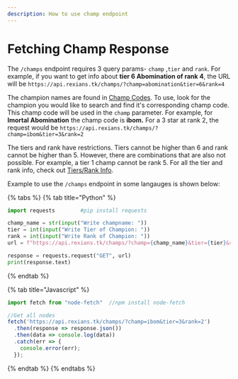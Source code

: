 ```yaml
---
description: How to use champ endpoint
---
```


# Fetching Champ Response

The `/champs` endpoint requires 3 query params- `champ` ,`tier` and `rank`. For example, if you want to get info about **tier 6 Abomination of rank 4**, the URL will be `https://api.rexians.tk/champs/?champ=abomination&tier=6&rank=4`

The champion names are found in [Champ Codes](../../important-info/champ-codes.md). To use, look for the champion you would like to search and find it's corresponding champ code. This champ code will be used in the `champ` parameter. For example, for **Imortal Abomination** the champ code is **ibom.** For a 3 star at rank 2, the request would be `https://api.rexians.tk/champs/?champ=ibom&tier=3&rank=2`&#x20;

The tiers and rank have restrictions. Tiers cannot be higher than 6 and rank cannot be higher than 5. However, there are combinations that are also not possible. For example, a tier 1 champ cannot be rank 5. For all the tier and rank info, check out [Tiers/Rank Info](https://app.gitbook.com/s/wZCpADmfIdYTpf0r2RHV/\~/changes/7fX0WEhoItcZ7PuGkyp8/important-infos/tiers-ranks-info).

Example to use the `/champs` endpoint in some langauges is shown below:

{% tabs %}
{% tab title="Python" %}
```python
import requests        #pip install requests

champ_name = str(input("Write champname: "))
tier = int(input("Write Tier of Champion: "))
rank = int(input("Write Rank of Champion: "))
url = f"https://api.rexians.tk/champs/?champ={champ_name}&tier={tier}&rank={rank}"

response = requests.request("GET", url)
print(response.text)
```
{% endtab %}

{% tab title="Javascript" %}
```javascript
import fetch from "node-fetch"  //npm install node-fetch 

//Get all nodes
fetch('https://api.rexians.tk/champs/?champ=ibom&tier=3&rank=2')
  .then(response => response.json())
  .then(data => console.log(data))
  .catch(err => {
	console.error(err);
  });
```
{% endtab %}
{% endtabs %}

